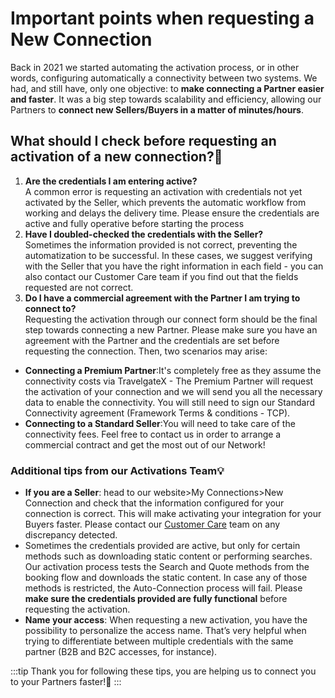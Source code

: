 ﻿---
sidebar_position: 6
---

# Important points when requesting a New Connection

Back in 2021 we started automating the activation process, or in other words, configuring automatically a connectivity between two systems. We had, and still have, only one objective: to **make connecting a Partner easier and faster**. It was a big step towards scalability and efficiency, allowing our Partners to **connect new Sellers/Buyers in a matter of minutes/hours**. 

## What should I check before requesting an activation of a new connection?🔎
1. **Are the credentials I am entering active?**  
A common error is requesting an activation with credentials not yet activated by the Seller, which prevents the automatic workflow from working and delays the delivery time. Please ensure the credentials are active and fully operative before starting the process
1. **Have I doubled-checked the credentials with the Seller?**  
Sometimes the information provided is not correct, preventing the automatization to be successful. In these cases, we suggest verifying with the Seller that you have the right information in each field - you can also contact our Customer Care team if you find out that the fields requested are not correct.
1. **Do I have a commercial agreement with the Partner I am trying to connect to?**  
Requesting the activation through our connect form should be the final step towards connecting a new Partner. Please make sure you have an agreement with the Partner and the credentials are set before requesting the connection. Then, two scenarios may arise:  
- **Connecting a Premium Partner**:It's completely free as they assume the connectivity costs via TravelgateX - The Premium Partner will request the activation of your connection and we will send you all the necessary data to enable the connectivity. You will still need to sign our Standard Connectivity agreement (Framework Terms & conditions - TCP).
- **Connecting to a Standard Seller**:You will need to take care of the connectivity fees. Feel free to contact us in order to arrange a commercial contract and get the most out of our Network!  

### Additional tips from our Activations Team💡
- **If you are a Seller**: head to our website>My Connections>New Connection and check that the information configured for your connection is correct. This will make activating your integration for your Buyers faster. Please contact our [Customer Care](https://app.travelgatex.com/tickets) team on any discrepancy detected.
- Sometimes the credentials provided are active, but only for certain methods such as downloading static content or performing searches. Our activation process tests the Search and Quote methods from the booking flow and downloads the static content. In case any of those methods is restricted, the Auto-Connection process will fail. Please **make sure the credentials provided are fully functional** before requesting the activation.
- **Name your access**:  When requesting a new activation, you have the possibility to personalize the access name. That’s very helpful when trying to differentiate between multiple credentials with the same partner (B2B and B2C accesses, for instance).


:::tip
Thank you for following these tips, you are helping us to connect you to your Partners faster!🚀
:::
 